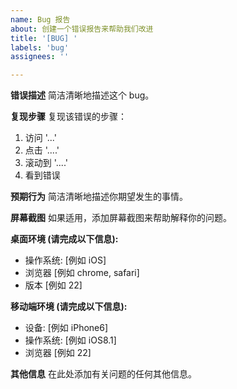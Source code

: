 ```yaml
---
name: Bug 报告
about: 创建一个错误报告来帮助我们改进
title: '[BUG] '
labels: 'bug'
assignees: ''

---
```


**错误描述**
简洁清晰地描述这个 bug。

**复现步骤**
复现该错误的步骤：
1. 访问 '...'
2. 点击 '....'
3. 滚动到 '....'
4. 看到错误

**预期行为**
简洁清晰地描述你期望发生的事情。

**屏幕截图**
如果适用，添加屏幕截图来帮助解释你的问题。

**桌面环境 (请完成以下信息):**
 - 操作系统: [例如 iOS]
 - 浏览器 [例如 chrome, safari]
 - 版本 [例如 22]

**移动端环境 (请完成以下信息):**
 - 设备: [例如 iPhone6]
 - 操作系统: [例如 iOS8.1]
 - 浏览器 [例如 22]

**其他信息**
在此处添加有关问题的任何其他信息。